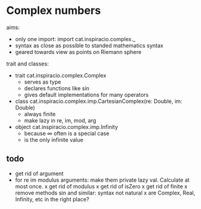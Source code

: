 # Complex numbers

aims:

* only one import: import cat.inspiracio.complex._
* syntax as close as possible to standed mathematics syntax
* geared towards view as points on Riemann sphere

trait and classes:

* trait cat.inspiracio.complex.Complex
    - serves as type
    - declares functions like sin
    - gives default implementations for many operators
* class cat.inspiracio.complex.imp.CartesianComplex(re: Double, im: Double)
    - always finite
    - make lazy in re, im, mod, arg
* object cat.inspiracio.complex.imp.Infinity
    - because ∞ often is a special case
    - is the only infinite value
    
## todo

* get rid of argument
* for re im modulus arguments: make them private lazy val. Calculate at most once.
x get rid of modulus
x get rid of isZero
x get rid of finite
x remove methods sin and similar: syntax not natural
x are Complex, Real, Infinity, etc in the right place?
